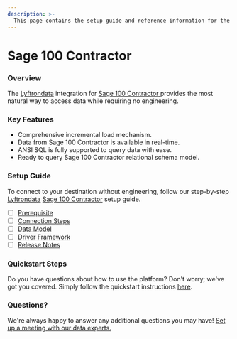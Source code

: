 ```yaml
---
description: >-
  This page contains the setup guide and reference information for the Sage 100 Contractor source connector.
---
```


# Sage 100 Contractor

### Overview

The [Lyftrondata](https://www.lyftrondata.com/) integration for [Sage 100 Contractor](https://www.lyftrondata.com/integration/sage-100-contractor/)[ ](https://www.lyftrondata.com/integration/sage-100-contractor/)provides the most natural way to access data while requiring no engineering.

### Key Features

* Comprehensive incremental load mechanism.
* Data from Sage 100 Contractor is available in real-time.&#x20;
* ANSI SQL is fully supported to query data with ease.
* Ready to query Sage 100 Contractor relational schema model.

### Setup Guide

To connect to your destination without engineering, follow our step-by-step [Lyftrondata](https://www.lyftrondata.com/)  [Sage 100 Contractor](https://www.lyftrondata.com/integration/sage-100-contractor/) setup guide.

* [ ] [Prerequisite](../../real-estate-analytics/sage-100-contractor/prerequisite.md)
* [ ] [Connection Steps](../../real-estate-analytics/sage-100-contractor/connection-steps.md)
* [ ] [Data Model](../../real-estate-analytics/sage-100-contractor/data-model/)
* [ ] [Driver Framework](../../real-estate-analytics/sage-100-contractor/driver-framework/)
* [ ] [Release Notes](../../real-estate-analytics/sage-100-contractor/release-notes.md)

### Quickstart Steps

Do you have questions about how to use the platform? Don't worry; we've got you covered. Simply follow the quickstart instructions [here](../../../quickstart-steps.md).

### Questions? <a href="#questions" id="questions"></a>

We're always happy to answer any additional questions you may have! [Set up a meeting with our data experts.](https://www.lyftrondata.com/book-a-meeting/)

